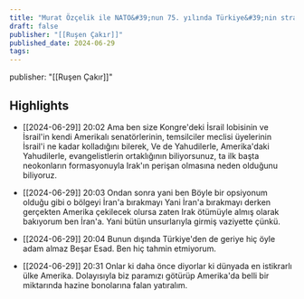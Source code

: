```yaml
---
title: "Murat Özçelik ile NATO&#39;nun 75. yılında Türkiye&#39;nin stratejik tercihleri"
draft: false
publisher: "[[Ruşen Çakır]]"
published_date: 2024-06-29
tags:
---
```

publisher: "[[Ruşen Çakır]]"


## Highlights
* [[2024-06-29]] 20:02  Ama ben size Kongre'deki İsrail lobisinin ve İsrail'in kendi Amerikalı senatörlerinin, temsilciler meclisi üyelerinin İsrail'i ne kadar kolladığını bilerek, Ve de Yahudilerle, Amerika'daki Yahudilerle, evangelistlerin ortaklığının biliyorsunuz, ta ilk başta neokonların formasyonuyla Irak'ın perişan olmasına neden olduğunu biliyoruz.

* [[2024-06-29]] 20:03  Ondan sonra yani ben Böyle bir opsiyonum olduğu gibi o bölgeyi İran'a bırakmayı Yani İran'a bırakmayı derken gerçekten Amerika çekilecek olursa zaten Irak ötümüyle almış olarak bakıyorum ben İran'a. Yani bütün unsurlarıyla girmiş vaziyette çünkü.

* [[2024-06-29]] 20:04  Bunun dışında Türkiye'den de geriye hiç öyle adam almaz Beşar Esad. Ben hiç tahmin etmiyorum.

* [[2024-06-29]] 20:31  Onlar ki daha önce diyorlar ki dünyada en istikrarlı ülke Amerika. Dolayısıyla biz paramızı götürüp Amerika'da belli bir miktarında hazine bonolarına falan yatıralım.

